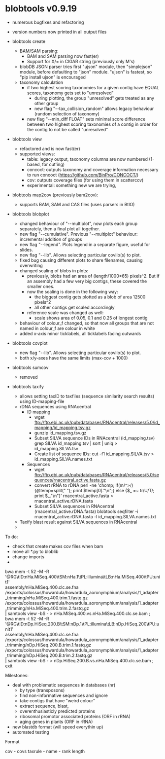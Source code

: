 # blobtools v0.9.19
- numerous bugfixes and refactoring
- version numbers now printed in all output files
- blobtools create
    - BAM/SAM parsing:
        - BAM and SAM parsing now fast(er)
        - Support for X/= in CIGAR string (previously only M's)
    - blobDB JSON parser tries first "ujson" module, then "simplejson" module, before defaulting to "json" module.
        "ujson" is fastest, so "pip install ujson" is encouraged
    - taxonomy calculation
        - if two highest scoring taxonomies for a given contig have EQUAL scores, taxonomy gets set to "unresolved"
            - during plotting, the group "unresolved" gets treated as any other group
            - new flag "--tax_collision_random" allows legacy behaviour (random selection of taxonomy)
        - new flag "--min_diff FLOAT" sets minimal score difference between two highest scoring
            taxonomies of a contig in order for the contig to not be called "unresolved"
- blobtools view
    - refactored and is now fast(er)
    - supported views:
        - table: legacy output, taxonomy columns are now numbered (1-based, for cut'ing)
        - concoct: outputs taxonomy and coverage information necessary to run concoct (https://github.com/BinPro/CONCOCT/)
        - cov: outputs coverage files (for using them in scattercov)
        - experimental: something new we are trying,
- blobtools map2cov (previously bam2cov):
    - supports BAM, SAM and CAS files (uses parsers in BtIO)


- blobtools blobplot
    - changed behaviour of "--multiplot", now plots each group separately, then a final plot all together.
    - new flag "--cumulative". Previous "--multiplot" behaviour: incremental addition of groups
    - new flag "--legend". Plots legend in a separate figure, useful for slides.
    - new flag "--lib". Allows selecting particular covlib(s) to plot.
    - fixed bug causing different plots to share filenames, causing overwriting
    - changed scaling of blobs in plots:
        - previously, blobs had an area of (length/1000*65) pixels^2. But if an assembly had a few very big contigs, these covered the smaller ones.
        - now the scaling is done in the following way:
            - the biggest contig gets plotted as a blob of area 12500 pixels^2
            - all other contigs get scaled accordingly
        - reference scale was changed as well:
            - scale shows area of 0.05, 0.1 and 0.25 of longest contig
    - behaviour of colour_f changed, so that now all groups that are not named in colour_f are colour in white
    - added x-axis minor ticklabels, all ticklabels facing outwards

- blobtools covplot
    - new flag "--lib". Allows selecting particular covlib(s) to plot.
    - both x/y-axes have the same limits (max-cov + 1000)

- blobtools sumcov
    - removed

- blobtools taxify
    - allows setting taxID to taxfiles (sequence similarity search results) using ID-mapping-file
    - rDNA sequences using RNAcentral
        - ID mapping
            - wget ftp://ftp.ebi.ac.uk/pub/databases/RNAcentral/releases/5.0/id_mapping/id_mapping.tsv.gz
            - gunzip id_mapping.tsv.gz
            - Subset SILVA sequence IDs in RNAcentral (id_mapping.tsv)
                grep SILVA id_mapping.tsv | sort | uniq > id_mapping.SILVA.tsv
            - Create list of sequence IDs:
                cut -f1 id_mapping.SILVA.tsv > id_mapping.SILVA.names.txt
        - Sequences
            - wget ftp://ftp.ebi.ac.uk/pub/databases/RNAcentral/releases/5.0/sequences/rnacentral_active.fasta.gz
            - convert rRNA to rDNA
                perl -ne 'chomp; if(m/^>/){@temp=split(" "); print $temp[0]."\n";} else {$_ =~ tr/U/T/; print $_."\n"}' rnacentral_active.fasta > rnacentral_active.rDNA.fasta
            - Subset SILVA sequences in RNAcentral (rnacentral_active.rDNA.fasta)
                blobtools seqfilter -i rnacentral_active.rDNA.fasta -l id_mapping.SILVA.names.txt
    - Taxify blast result against SILVA sequences in RNAcentral
    -
To do:
- check that create makes cov files when bam
- move all *.py to bloblib
- change imports
-

bwa mem -t 52 -M -R '@RG\tID:nHa.MiSeq.400\tSM:nHa.1\tPL:illumina\tLB:nHa.MiSeq.400\tPU:unit1' \
assembly/nHa.MiSeq.400.clc.se.fna \
/exports/colossus/howardula/howardula_aoronymphium/analysis/1_adapter_trimming/nHa.MiSeq.400.trim.1.fastq.gz \
/exports/colossus/howardula/howardula_aoronymphium/analysis/1_adapter_trimming/nHa.MiSeq.400.trim.2.fastq.gz \
| samtools view -bS - > nHa.MiSeq.400.vs.nHa.MiSeq.400.clc.se.bam ; \
bwa mem -t 52 -M -R '@RG\tID:nDp.HiSeq.200.B\tSM:nDp.1\tPL:illumina\tLB:nDp.HiSeq.200\tPU:unit1' \
assembly/nHa.MiSeq.400.clc.se.fna \
/exports/colossus/howardula/howardula_aoronymphium/analysis/1_adapter_trimming/nDp.HiSeq.200.B.trim.1.fastq.gz \
/exports/colossus/howardula/howardula_aoronymphium/analysis/1_adapter_trimming/nDp.HiSeq.200.B.trim.2.fastq.gz \
| samtools view -bS - > nDp.HiSeq.200.B.vs.nHa.MiSeq.400.clc.se.bam ; exit

Milestones:
- deal with problematic sequences in databases (nr)
    - by type (transposons)
    - find non-informative sequences and ignore
    - take contigs that have "weird colour"
    - extract sequence, blast,
    - overenthusiasticly predicted proteins
    - ribosomal promotor associated proteins (ORF in rRNA)
    - aging genes in plants (ORF in rRNA)
- new blastdb format (will speed everythin up)
- automated testing



Format

cov
    - covs
taxrule
    - name
        - rank
length

